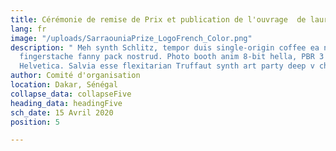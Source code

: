 ```yaml
---
title: Cérémonie de remise de Prix et publication de l'ouvrage  de lauréat
lang: fr
image: "/uploads/SarraouniaPrize_LogoFrench_Color.png"
description: " Meh synth Schlitz, tempor duis single-origin coffee ea next level ethnic
  fingerstache fanny pack nostrud. Photo booth anim 8-bit hella, PBR 3 wolf moon beard
  Helvetica. Salvia esse flexitarian Truffaut synth art party deep v chillwave."
author: Comité d'organisation
location: Dakar, Sénégal
collapse_data: collapseFive
heading_data: headingFive
sch_date: 15 Avril 2020
position: 5

---
```

